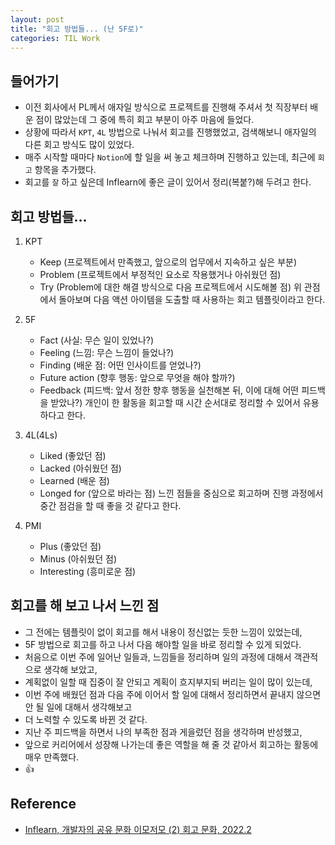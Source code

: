 ```yaml
---
layout: post
title: "회고 방법들... (난 5F로)"
categories: TIL Work
---
```


## 들어가기

- 이전 회사에서 PL께서 애자일 방식으로 프로젝트를 진행해 주셔서 첫 직장부터 배운 점이 많았는데 그 중에 특히 회고 부분이 아주 마음에 들었다.
- 상황에 따라서 `KPT`, `4L` 방법으로 나눠서 회고를 진행했었고, 검색해보니 애자일의 다른 회고 방식도 많이 있었다.
- 매주 시작할 때마다 `Notion`에 할 일을 써 놓고 체크하며 진행하고 있는데, 최근에 `회고` 항목을 추가했다.
- 회고를 `잘` 하고 싶은데 Inflearn에 좋은 글이 있어서 정리(복붙?)해 두려고 한다.

## 회고 방법들...

1. KPT

    - Keep (프로젝트에서 만족했고, 앞으로의 업무에서 지속하고 싶은 부분)
    - Problem (프로젝트에서 부정적인 요소로 작용했거나 아쉬웠던 점)
    - Try (Problem에 대한 해결 방식으로 다음 프로젝트에서 시도해볼 점)
    위 관점에서 돌아보며 다음 액션 아이템을 도출할 때 사용하는 회고 템플릿이라고 한다.

2. 5F

    - Fact (사실: 무슨 일이 있었나?)
    - Feeling (느낌: 무슨 느낌이 들었나?)
    - Finding (배운 점: 어떤 인사이트를 얻었나?)
    - Future action (향후 행동: 앞으로 무엇을 해야 할까?)
    - Feedback (피드백: 앞서 정한 향후 행동을 실천해본 뒤, 이에 대해 어떤 피드백을 받았나?)
    개인이 한 활동을 회고할 때 시간 순서대로 정리할 수 있어서 유용하다고 한다.

3. 4L(4Ls)

    - Liked (좋았던 점)
    - Lacked (아쉬웠던 점)
    - Learned (배운 점)
    - Longed for (앞으로 바라는 점)
    느낀 점들을 중심으로 회고하며 진행 과정에서 중간 점검을 할 때 좋을 것 같다고 한다.

4. PMI

    - Plus (좋았던 점)
    - Minus (아쉬웠던 점)
    - Interesting (흥미로운 점)

## 회고를 해 보고 나서 느낀 점

- 그 전에는 템플릿이 없이 회고를 해서 내용이 정신없는 듯한 느낌이 있었는데,
- 5F 방법으로 회고를 하고 나서 다음 해야할 일을 바로 정리할 수 있게 되었다.
- 처음으로 이번 주에 일어난 일들과, 느낌들을 정리하며 일의 과정에 대해서 객관적으로 생각해 보았고,
- 계획없이 일할 때 집중이 잘 안되고 계획이 흐지부지되 버리는 일이 많이 있는데,
- 이번 주에 배웠던 점과 다음 주에 이어서 할 일에 대해서 정리하면서 끝내지 않으면 안 될 일에 대해서 생각해보고
- 더 노력할 수 있도록 바뀐 것 같다.
- 지난 주 피드백을 하면서 나의 부족한 점과 게을렀던 점을 생각하며 반성했고,
- 앞으로 커리어에서 성장해 나가는데 좋은 역할을 해 줄 것 같아서 회고하는 활동에 매우 만족했다.
- 👍

## Reference
- [Inflearn, 개발자의 공유 문화 이모저모 (2) 회고 문화, 2022.2](https://www.inflearn.com/pages/weekly-inflearn-41-20220215)
